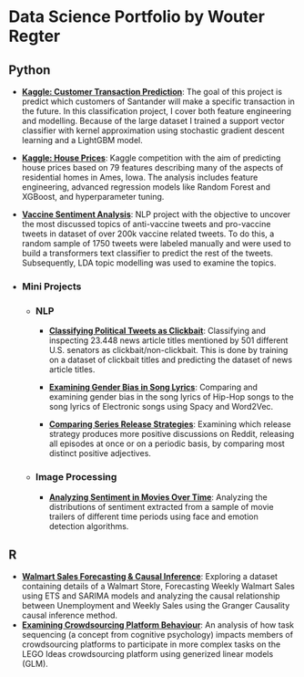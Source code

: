 # Data Science Portfolio by Wouter Regter


## Python

- [**Kaggle: Customer Transaction Prediction**](https://github.com/wouterregter/data_science_portfolio/blob/master/Kaggle%20Customer%20Transaction%20Prediction/Kaggle%20Customer%20Transaction%20Prediction.ipynb): The goal of this project is predict which customers of Santander will make a specific transaction in the future. In this classification project, I cover both feature engineering and modelling. Because of the large dataset I trained a support vector classifier with kernel approximation using stochastic gradient descent learning and a LightGBM model.

- [**Kaggle: House Prices**](https://github.com/wouterregter/data_science_portfolio/blob/master/Kaggle%20Housing%20Prices/Kaggle%20House%20Prices.ipynb): Kaggle competition with the aim of predicting house prices based on 79 features describing many of the aspects of residential homes in Ames, Iowa. The analysis includes feature engineering, advanced regression models like Random Forest and XGBoost, and hyperparameter tuning.

- [**Vaccine Sentiment Analysis**](https://github.com/wouterregter/data_science_portfolio/blob/master/Vaccine%20Sentiment%20Modelling/Vaccine%20Sentiment%20Analysis.ipynb): NLP project with the objective to uncover the most discussed topics of anti-vaccine tweets and pro-vaccine tweets in dataset of over 200k vaccine related tweets. To do this, a random sample of 1750 tweets were labeled manually and were used to build a transformers text classifier to predict the rest of the tweets. Subsequently, LDA topic modelling was used to examine the topics.

- ### Mini Projects 
	- ### NLP

		- [**Classifying Political Tweets as Clickbait**](https://github.com/wouterregter/data_science_portfolio/blob/master/Mini%20Projects/Classifying%20News%20Articles%20as%20Clickbait.ipynb): Classifying and inspecting 23.448 news article titles mentioned by 501 different U.S. senators as clickbait/non-clickbait. This is done by training on a dataset of clickbait titles and predicting the dataset of news article titles.

		- [**Examining Gender Bias in Song Lyrics**](https://github.com/wouterregter/data_science_portfolio/blob/master/Mini%20Projects/Examining%20Gender%20Bias%20in%20Song%20Lyrics.ipynb): Comparing and examining gender bias in the song lyrics of Hip-Hop songs to the song lyrics of Electronic songs using Spacy and Word2Vec.

		- [**Comparing Series Release Strategies**](https://github.com/wouterregter/data_science_portfolio/blob/master/Mini%20Projects/Comparing%20Series%20Release%20Strategies.ipynb): Examining which release strategy produces more positive discussions on Reddit, releasing all episodes at once or on a periodic basis, by comparing most distinct positive adjectives.

	- ### Image Processing
		- [**Analyzing Sentiment in Movies Over Time**](https://github.com/wouterregter/data_science_portfolio/blob/master/Mini%20Projects/Analyzing%20Emotions%20in%20Movies%20Over%20Time.ipynb): Analyzing the distributions of sentiment extracted from a sample of movie trailers of different time periods using face and emotion detection algorithms.	

## R
- [**Walmart Sales Forecasting & Causal Inference**](https://rpubs.com/wouterregter/815770): Exploring a dataset containing details of a Walmart Store, Forecasting Weekly Walmart Sales using ETS and SARIMA models and analyzing the causal relationship between Unemployment and Weekly Sales using the Granger Causality causal inference method.
- [**Examining Crowdsourcing Platform Behaviour**](https://rpubs.com/wouterregter/735365): An analysis of how task sequencing (a concept from cognitive psychology) impacts members of crowdsourcing platforms to participate in more complex tasks on the LEGO Ideas crowdsourcing platform using generized linear models (GLM).

